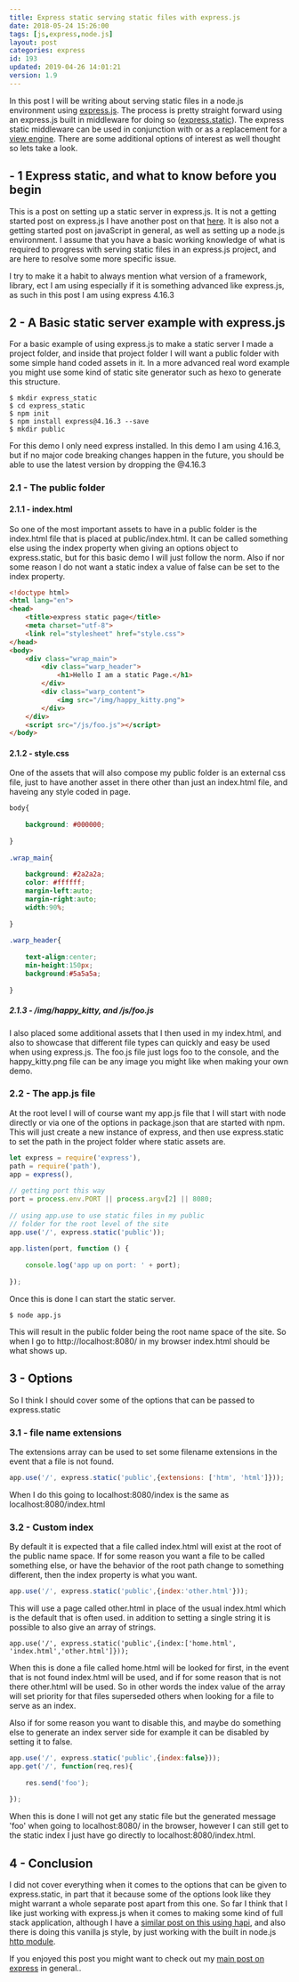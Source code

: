 ```yaml
---
title: Express static serving static files with express.js
date: 2018-05-24 15:26:00
tags: [js,express,node.js]
layout: post
categories: express
id: 193
updated: 2019-04-26 14:01:21
version: 1.9
---
```


In this post I will be writing about serving static files in a node.js environment using [express.js](https://expressjs.com/). The process is pretty straight forward using an express.js built in middleware for doing so ([express.static](https://expressjs.com/en/4x/api.html#express.static)). The express static middleware can be used in conjunction with or as a replacement for a [view engine](/2019/04/25/express-view). There are some additional options of interest as well thought so lets take a look.

<!-- more -->

## - 1 Express static, and what to know before you begin

This is a post on setting up a static server in express.js. It is not a getting started post on express.js I have another post on that [here](/2018/05/21/express-getting-started). It is also not a getting started post on javaScript in general, as well as setting up a node.js environment. I assume that you have a basic working knowledge of what is required to progress with serving static files in an express.js project, and are here to resolve some more specific issue.

I try to make it a habit to always mention what version of a framework, library, ect I am using especially if it is something advanced like express.js, as such in this post I am using express 4.16.3

## 2 - A Basic static server example with express.js

For a basic example of using express.js to make a static server I made a project folder, and inside that project folder I will want a public folder with some simple hand coded assets in it. In a more advanced real word example you might use some kind of static site generator such as hexo to generate this structure.

```
$ mkdir express_static
$ cd express_static
$ npm init
$ npm install express@4.16.3 --save
$ mkdir public
```

For this demo I only need express installed. In this demo I am using 4.16.3, but if no major code breaking changes happen in the future, you should be able to use the latest version by dropping the @4.16.3

### 2.1 - The public folder

#### 2.1.1 - index.html

So one of the most important assets to have in a public folder is the index.html file that is placed at public/index.html. It can be called something else using the index property when giving an options object to express.static, but for this basic demo I will just follow the norm. Also if nor some reason I do not want a static index a value of false can be set to the index property.

```html
<!doctype html>
<html lang="en">
<head>
    <title>express static page</title>
    <meta charset="utf-8">
    <link rel="stylesheet" href="style.css">
</head>
<body>
    <div class="wrap_main">
        <div class="warp_header">
            <h1>Hello I am a static Page.</h1>
        </div>
        <div class="warp_content">
            <img src="/img/happy_kitty.png">
        </div>
    </div>
    <script src="/js/foo.js"></script>
</body>
```

#### 2.1.2 - style.css

One of the assets that will also compose my public folder is an external css file, just to have another asset in there other than just an index.html file, and haveing any style coded in page.

```css
body{
 
    background: #000000;
 
}
 
.wrap_main{
 
    background: #2a2a2a;
    color: #ffffff;
    margin-left:auto;
    margin-right:auto;
    width:90%;
 
}
 
.warp_header{
 
    text-align:center;
    min-height:150px;
    background:#5a5a5a;
 
}
```

##### 2.1.3 - /img/happy_kitty, and /js/foo.js

I also placed some additional assets that I then used in my index.html, and also to showcase that different file types can quickly and easy be used when using express.js. The foo.js file just logs foo to the console, and the happy_kitty.png file can be any image you might like when making your own demo.

### 2.2 - The app.js file

At the root level I will of course want my app.js file that I will start with node directly or via one of the options in package.json that are started with npm. This will just create a new instance of express, and then use express.static to set the path in the project folder where static assets are.
 
```js
let express = require('express'),
path = require('path'),
app = express(),
 
// getting port this way
port = process.env.PORT || process.argv[2] || 8080;
 
// using app.use to use static files in my public 
// folder for the root level of the site
app.use('/', express.static('public'));
 
app.listen(port, function () {
 
    console.log('app up on port: ' + port);
 
});
```

Once this is done I can start the static server.

```
$ node app.js
```

This will result in the public folder being the root name space of the site. So when I go to http://localhost:8080/ in my browser index.html should be what shows up.

## 3 - Options

So I think I should cover some of the options that can be passed to express.static

### 3.1 - file name extensions

The extensions array can be used to set some filename extensions in the event that a file is not found.

```js
app.use('/', express.static('public',{extensions: ['htm', 'html']}));
```

When I do this going to localhost:8080/index is the same as localhost:8080/index.html

### 3.2 - Custom index

By default it is expected that a file called index.html will exist at the root of the public name space. If for some reason you want a file to be called something else, or have the behavior of the root path change to something different, then the index property is what you want.

```js
app.use('/', express.static('public',{index:'other.html'}));
```

This will use a page called other.html in place of the usual index.html which is the default that is often used. in addition to setting a single string it is possible to also give an array of strings.

```
app.use('/', express.static('public',{index:['home.html', 'index.html','other.html']}));
```

When this is done a file called home.html will be looked for first, in the event that is not found index.html will be used, and if for some reason that is not there other.html will be used. So in other words the index value of the array will set priority for that files superseded others when looking for a file to serve as an index.

Also if for some reason you want to disable this, and maybe do something else to generate an index server side for example it can be disabled by setting it to false.

```js
app.use('/', express.static('public',{index:false}));
app.get('/', function(req,res){
 
    res.send('foo');
 
});
```

When this is done I will not get any static file but the generated message 'foo' when going to localhost:8080/ in the browser, however I can still get to the static index I just have go directly to localhost:8080/index.html.

## 4 - Conclusion

I did not cover everything when it comes to the options that can be given to express.static, in part that it because some of the options look like they might warrant a whole separate post apart from this one. So far I think that I like just working with express.js when it comes to making some kind of full stack application, although I have a [similar post on this using hapi](/2017/10/01/hapi-static-file-server/), and also there is doing this vanilla js style, by just working with the built in node.js [http module](/2018/02/06/nodejs-http/). 

If you enjoyed this post you might want to check out my [main post on express](/2018/06/12/express/) in general..